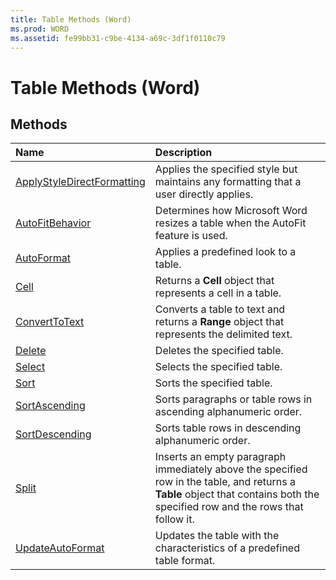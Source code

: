```yaml
---
title: Table Methods (Word)
ms.prod: WORD
ms.assetid: fe99bb31-c9be-4134-a69c-3df1f0110c79
---
```



# Table Methods (Word)

## Methods



|**Name**|**Description**|
|:-----|:-----|
|[ApplyStyleDirectFormatting](table-applystyledirectformatting-method-word.md)|Applies the specified style but maintains any formatting that a user directly applies.|
|[AutoFitBehavior](table-autofitbehavior-method-word.md)|Determines how Microsoft Word resizes a table when the AutoFit feature is used.|
|[AutoFormat](table-autoformat-method-word.md)|Applies a predefined look to a table.|
|[Cell](table-cell-method-word.md)|Returns a  **Cell** object that represents a cell in a table.|
|[ConvertToText](table-converttotext-method-word.md)|Converts a table to text and returns a  **Range** object that represents the delimited text.|
|[Delete](table-delete-method-word.md)|Deletes the specified table.|
|[Select](table-select-method-word.md)|Selects the specified table.|
|[Sort](table-sort-method-word.md)|Sorts the specified table.|
|[SortAscending](table-sortascending-method-word.md)|Sorts paragraphs or table rows in ascending alphanumeric order.|
|[SortDescending](table-sortdescending-method-word.md)|Sorts table rows in descending alphanumeric order.|
|[Split](table-split-method-word.md)|Inserts an empty paragraph immediately above the specified row in the table, and returns a  **Table** object that contains both the specified row and the rows that follow it.|
|[UpdateAutoFormat](table-updateautoformat-method-word.md)|Updates the table with the characteristics of a predefined table format.|

